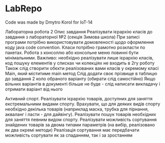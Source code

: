 # LabRepo

Code was made by Dmytro Korol for IoT-14

Лабораторна робота 2
Опис завдання
Реалізувати ієрархію класів до завдання з лабораторної №2 (секція Зимова школа)
При записі програми потрібно використовувати домовленості щодо оформлення коду java code convention.
Класи потрібно грамотно розкласти по пакетах.
Робота з консоллю або консольне меню повинні бути мінімальними.
Важливо: необхідно реалізувати лише ієрархію класів, код пошуку елементів у списках чи колекціях не входить в 2гу роботу
Також слід створити обєкти реалізованих вами класів у окремому класі Main, який міститиме main метод
Слід додати своє прізвище в таблицю до завдання 2 коло обраного варіанту (обирати слід самостійно)
Якщо вільних варіантів в документі більше не буде - слід написати викладачу і отримати варіант від нього

Активний спорт. Реалізувати ієрархію товарів, доступних для заняття екстремальними видами спорту. Врахувати, що для деяких видів спорту необхідно декілька товарів  (наприклад маска, трубка для пірнання, акваланг і ласти - для дайвінгу). Реалізувати пошук товарів необхідних для заняття певним видом спорту.
Реалізувати можливість  сортування знайдених товарів за двома типами параметрів (на вибір, реалізовано як два окремі методи)
Реалізація сортування має передбачати можливість сортувати як за спаданням, так і за зростанням


